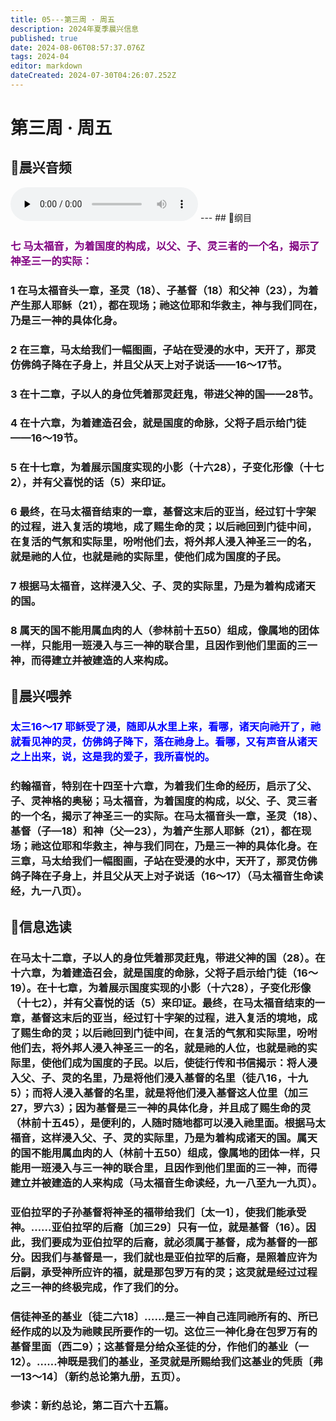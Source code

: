 ```yaml
---
title: 05---第三周 · 周五
description: 2024年夏季晨兴信息
published: true
date: 2024-08-06T08:57:37.076Z
tags: 2024-04
editor: markdown
dateCreated: 2024-07-30T04:26:07.252Z
---
```


# 第三周 · 周五
## 🎵晨兴音频
<audio id="audio" controls="" preload="none">
      <source id="mp3" src="/2024-04/week3/week3day5.mp3">
</audio>
---
## 📖纲目

### <font color=purple>七    马太福音，为着国度的构成，以父、子、灵三者的一个名，揭示了神圣三一的实际：</font>

### 1    在马太福音头一章，圣灵（18）、子基督（18）和父神（23），为着产生那人耶稣（21），都在现场；祂这位耶和华救主，神与我们同在，乃是三一神的具体化身。

### 2    在三章，马太给我们一幅图画，子站在受浸的水中，天开了，那灵仿佛鸽子降在子身上，并且父从天上对子说话——16～17节。

### 3    在十二章，子以人的身位凭着那灵赶鬼，带进父神的国——28节。

### 4    在十六章，为着建造召会，就是国度的命脉，父将子启示给门徒——16～19节。

### 5    在十七章，为着展示国度实现的小影（十六28），子变化形像（十七2），并有父喜悦的话（5）来印证。

### 6    最终，在马太福音结束的一章，基督这末后的亚当，经过钉十字架的过程，进入复活的境地，成了赐生命的灵；以后祂回到门徒中间，在复活的气氛和实际里，吩咐他们去，将外邦人浸入神圣三一的名，就是祂的人位，也就是祂的实际里，使他们成为国度的子民。

### 7    根据马太福音，这样浸入父、子、灵的实际里，乃是为着构成诸天的国。

### 8    属天的国不能用属血肉的人（参林前十五50）组成，像属地的团体一样，只能用一班浸入与三一神的联合里，且因作到他们里面的三一神，而得建立并被建造的人来构成。

## 📖晨兴喂养

### <font color=blue>太三16～17    耶稣受了浸，随即从水里上来，看哪，诸天向祂开了，祂就看见神的灵，仿佛鸽子降下，落在祂身上。看哪，又有声音从诸天之上出来，说，这是我的爱子，我所喜悦的。</font>

### 约翰福音，特别在十四至十六章，为着我们生命的经历，启示了父、子、灵神格的奥秘；马太福音，为着国度的构成，以父、子、灵三者的一个名，揭示了神圣三一的实际。在马太福音头一章，圣灵（18）、基督（子—18）和神（父—23），为着产生那人耶稣（21），都在现场；祂这位耶和华救主，神与我们同在，乃是三一神的具体化身。在三章，马太给我们一幅图画，子站在受浸的水中，天开了，那灵仿佛鸽子降在子身上，并且父从天上对子说话（16～17）（马太福音生命读经，九一八页）。

## 📖信息选读

### 在马太十二章，子以人的身位凭着那灵赶鬼，带进父神的国（28）。在十六章，为着建造召会，就是国度的命脉，父将子启示给门徒（16～19）。在十七章，为着展示国度实现的小影（十六28），子变化形像（十七2），并有父喜悦的话（5）来印证。最终，在马太福音结束的一章，基督这末后的亚当，经过钉十字架的过程，进入复活的境地，成了赐生命的灵；以后祂回到门徒中间，在复活的气氛和实际里，吩咐他们去，将外邦人浸入神圣三一的名，就是祂的人位，也就是祂的实际里，使他们成为国度的子民。以后，使徒行传和书信揭示：将人浸入父、子、灵的名里，乃是将他们浸入基督的名里（徒八16，十九5）；而将人浸入基督的名里，就是将他们浸入基督这人位里（加三27，罗六3）；因为基督是三一神的具体化身，并且成了赐生命的灵（林前十五45），是便利的，人随时随地都可以浸入祂里面。根据马太福音，这样浸入父、子、灵的实际里，乃是为着构成诸天的国。属天的国不能用属血肉的人（林前十五50）组成，像属地的团体一样，只能用一班浸入与三一神的联合里，且因作到他们里面的三一神，而得建立并被建造的人来构成（马太福音生命读经，九一八至九一九页）。

### 亚伯拉罕的子孙基督将神圣的福带给我们〔太一1〕，使我们能承受神。……亚伯拉罕的后裔〔加三29〕只有一位，就是基督（16）。因此，我们要成为亚伯拉罕的后裔，就必须属于基督，成为基督的一部分。因我们与基督是一，我们就也是亚伯拉罕的后裔，是照着应许为后嗣，承受神所应许的福，就是那包罗万有的灵；这灵就是经过过程之三一神的终极完成，作了我们的分。

### 信徒神圣的基业〔徒二六18〕……是三一神自己连同祂所有的、所已经作成的以及为祂赎民所要作的一切。这位三一神化身在包罗万有的基督里面（西二9）；这基督是分给众圣徒的分，作他们的基业（一12）。……神既是我们的基业，圣灵就是所赐给我们这基业的凭质〔弗一13～14〕（新约总论第九册，五页）。

### 参读：新约总论，第二百六十五篇。
<!-- Google tag (gtag.js) -->
<script async src="https://www.googletagmanager.com/gtag/js?id=G-1P8709Z16T"></script>
<script>
  window.dataLayer = window.dataLayer || [];
  function gtag(){dataLayer.push(arguments);}
  gtag('js', new Date());

  gtag('config', 'G-1P8709Z16T');
</script>
